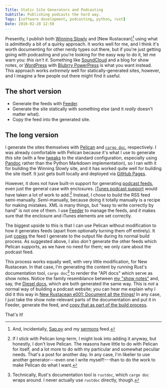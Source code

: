 ```yaml
---
Title: Static Site Generators and Podcasting
Subtitle: Publishing podcasts the hard way.
Tags: [software development, podcasting, python, rust]
Date: 2016-02-28 12:50
...
```


Presently, I publish both [Winning Slowly] and [New Rustacean][^others] using
what is admittedly a bit of a quirky approach. It works well for me, and I think
it's worth documenting for other nerdy types out there, but if you're just
getting going with podcasting and you're looking for the easy way to do it, let
me warn you: *this isn't it*. Something like [SoundCloud] and a blog for show
notes, or [WordPress] with [Blubrry PowerPress] is what you want instead. This
approach works *extremely* well for statically-generated sites, however, and I
imagine a few people out there might find it useful.

[Winning Slowly]: http://www.winningslowly.org/
[New Rustacean]: http://www.newrustacean.com/
[SoundCloud]: https://soundcloud.com/for/podcasting
[WordPress]: https://wordpress.org
[Blubrry PowerPress]: https://wordpress.org/plugins/powerpress/


The short version
-----------------

  - Generate the feeds with [Feeder].
  - Generate the site statically with something else (and it *really* doesn't matter what).
  - Copy the feed into the generated site.

[Feeder]: http://reinventedsoftware.com/feeder/


The long version
----------------

I generate the sites themselves with [Pelican] and [`cargo doc`][NR::e001],
respectively. I was already comfortable with Pelican because it's what I use to
generate *this* site (with a few [tweaks] to the standard configuration,
especially using [Pandoc] rather than the Python Markdown implementation), so I
ran with it for building the Winning Slowly site, and it has worked quite well
for building the site itself. It just gets built locally and deployed via
[GitHub Pages].

[Pelican]:http://docs.getpelican.com/en/3.6.3/
[NR::e001]: http://www.newrustacean.com/show_notes/e001/index.html
[tweaks]: https://github.com/chriskrycho/chriskrycho.com/blob/master/pelicanconf.py
[Pandoc]: http://pandoc.org/
[GitHub Pages]: https://pages.github.com/

However, it does not have built-in support for generating [podcast feeds],
even just the general case with enclosures. [iTunes podcast support] would have
taken a lot of work to add.[^pelican] Instead, I chose to build the RSS feed
semi-manually. *Semi*-manually, because doing it totally manually is a recipe
for making mistakes. XML is many things, but "easy to write correctly by hand"
is not one of them. I use [Feeder] to manage the feeds, and *it* makes sure that
the enclosure and iTunes elements are set correctly.

[podcast feeds]: https://en.wikipedia.org/wiki/RSS_enclosure
[iTunes podcast support]: https://itunespartner.apple.com/en/podcasts/overview

The biggest upside to this is that I can use Pelican without modification to how
it generates feeds (apart from optionally turning them off entirely). It just
[copies] the feed I generate to the output file during its normal build process.
As suggested above, I also *don't* generate the other feeds which Pelican
supports, as we have no need for them; we only care about the podcast feed.

[copies]: https://github.com/WinningSlowly/winningslowly.org/blob/master/pelicanconf.py#L99

This process works equally well, with very little modification, for New
Rustacean. In that case, I'm generating the content by running Rust's
documentation tool, `cargo doc`[^rustdoc] to render the "API docs" which serve
as show notes. Notice the family resemblance between [my "show notes"] and, say,
the [Diesel docs], which are both generated the same way. This is *not* a normal
way of building a podcast website; you can hear me explain why I did it this way
in [New Rustacean e001: Document all the things!][NR::e001] In any case, I just
take the show note-relevant parts of the documentation and put it in Feeder,
generate the feed, and [copy that as part of the build process][copy].

[my "show notes"]: http://www.newrustacean.com/show_notes/
[Diesel docs]: http://sgrif.github.io/diesel/diesel/index.html
[copy]: https://github.com/chriskrycho/newrustacean.com/blob/master/Makefile#L32

That's it!


[^others]: And, incidentally, [Sap.py] and my [sermons] feed.

[^pelican]: If I stick with Pelican long-term, I might look into adding it
    anyway, but honestly, I don't love Pelican. The reasons have little to do
    with Pelican for itself, and a lot more to do with my particular and
    somewhat peculiar needs. That's a post for another day. In any case, I'm
    likelier to use another generator---even one I write myself!---than to do the
    work to make Pelican do what I want.

[^rustdoc]: Technically, Rust's documentation tool is `rustdoc`, which
    `cargo doc` wraps around. I never actually use `rustdoc` directly, though.

[Sap.py]: http://www.sap-py.com
[Sermons]: http://v4.chriskrycho.com/sermons.xml
